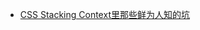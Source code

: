 - [CSS Stacking Context里那些鲜为人知的坑](http://blog.angular.in/css-stacking-contextli-na-xie-xian-wei-ren-zhi-de-keng/?nsukey=ref%2F%2BVaMdy%2Fd0NEg7Ry7%2FSDGUdG1AlJnLazfcqv0yX8wIB2jnLLm4wb37SF7cj55gO83O0IcW%2B9%2B4rjNhJFpj%2F9ZoTF1zCY0Sk%2Fh%2BqxA6pezYxMfCQU1NIHvjyjjf2qpHmdO%2FD49xXroK08HJd8%2Bonh6yIUS7RcY14y%2Bufzoua1EehCd7W%2BxsCXFlSkciDnx)
